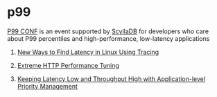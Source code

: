 # p99

[P99 CONF](https://www.p99conf.io/) is an event supported by [ScyllaDB](https://www.scylladb.com/) for developers who care about P99 percentiles and high-performance, low-latency applications

1. [New Ways to Find Latency in Linux Using Tracing](Find_Latency_in_Linux.md)

2. [Extreme HTTP Performance Tuning](Extreme_HTTP_Performance_Tuning.md)

3. [Keeping Latency Low and Throughput High with Application-level Priority Management](Application_Priority_Management.md)
